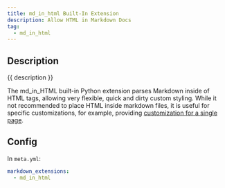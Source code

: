 ```yaml
---
title: md_in_html Built-In Extension
description: Allow HTML in Markdown Docs
tag:
  - md_in_html
---
```


## Description

{{ description }}

The md_in_HTML built-in Python extension parses Markdown inside of HTML tags, allowing very flexible, quick and dirty custom styling.  While it not recommended to place HTML inside markdown files, it is useful for specific customizations, for example, providing [customization for a single page](../styling.md#page-specific-styling).

## Config

In `meta.yml`:

```yml
markdown_extensions:
  - md_in_html
```

